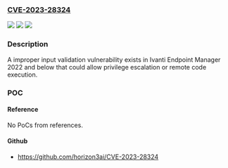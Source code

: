 ### [CVE-2023-28324](https://cve.mitre.org/cgi-bin/cvename.cgi?name=CVE-2023-28324)
![](https://img.shields.io/static/v1?label=Product&message=Ivanti%20Endpoint%20Manager&color=blue)
![](https://img.shields.io/static/v1?label=Version&message=2022%3C%3D%202022%20&color=brighgreen)
![](https://img.shields.io/static/v1?label=Vulnerability&message=n%2Fa&color=brighgreen)

### Description

A improper input validation vulnerability exists in Ivanti Endpoint Manager 2022 and below that could allow privilege escalation or remote code execution.

### POC

#### Reference
No PoCs from references.

#### Github
- https://github.com/horizon3ai/CVE-2023-28324

